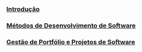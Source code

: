 ### [Introdução][home]
### [Métodos de Desenvolvimento de Software][mds]
### [Gestão de Portfólio e Projetos de Software][gpp]

[home]: https://github.com/fga-gpp-mds/00-Disciplina/wiki
[mds]: https://github.com/fga-gpp-mds/00-Disciplina/wiki/Gest%C3%A3o-de-Portf%C3%B3lios-e-Projetos-de-Software
[gpp]: https://github.com/fga-gpp-mds/00-Disciplina/wiki/M%C3%A9todos-de-Desenvolvimento-de-Software